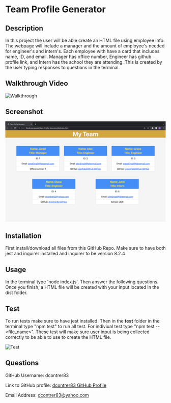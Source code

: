 # Team Profile Generator

  ## Description 
  In this project the user will be able create an HTML file using employee info. The webpage will include a manager and the amount of employee's needed for engineer's and intern's. Each employee with have a card that includes name, ID, and email. Manager has office number, Engineer has github profile link, and Intern has the school they are attending. This is created by the user typing responses to questions in the terminal.

  ## Walkthrough Video
  ![Walkthrough](./screenshots_videos/Team-Profile-Generator-Tutorial.gif)

  ## Screenshot
  ![Screenshot](./screenshots_videos/screenshot_1.png)

  ## Installation
  First install/download all files from this GitHub Repo. Make sure to have both jest and inquirer installed and inquirer to be version 8.2.4

  ## Usage
  In the terminal type 'node index.js'. Then answer the following questions. Once you finish, a HTML file will be created with your input located in the dist folder.

  ## Test
  To run tests make sure to have jest installed. Then in the __test__ folder in the terminal type "npm test" to run all test. For indiviual test type "npm test -- <file_name>". These test will make sure user input is being collected correctly to be able to use to create the HTML file.
  
  ![Test](./screenshots_videos/Team-Profile-Generator-Tests.gif)

  ## Questions
  GitHub Username: dcontrer83

  Link to GitHub profile: [dcontrer83 GitHub Profile](https://github.com/dcontrer83)

  Email Address: dcontrer83@yahoo.com

